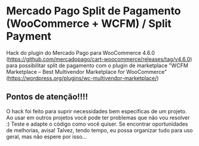 # Mercado Pago Split de Pagamento (WooCommerce + WCFM) / Split Payment
Hack do plugin do Mercado Pago para WooCommerce 4.6.0 (https://github.com/mercadopago/cart-woocommerce/releases/tag/v4.6.0) para possibilitar split de pagamento com o plugin de marketplace "WCFM Marketplace – Best Multivendor Marketplace for WooCommerce" (https://wordpress.org/plugins/wc-multivendor-marketplace/)

## Pontos de atenção!!!!
O hack foi feito para suprir necessidades bem específicas de um projeto. Ao usar em outros projetos você pode ter problemas que não vou resolver :) Teste e adapte o código como você quiser. Se encontrar oportunidades de melhorias, avisa! Talvez, tendo tempo, eu possa organizar tudo para uso geral, mas não espere por isso...

